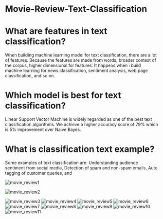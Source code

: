 # Movie-Review-Text-Classification
# What are features in text classification?
When building machine learning model for text classification, there are a lot of features. Because the features are made from words, broader context of the corpus, higher
dimensional for features. It happens when i build machine learning for news classification, sentiment analysis, web page classification, and so on.
# Which model is best for text classification?
Linear Support Vector Machine is widely regarded as one of the best text classification algorithms. We achieve a higher accuracy score of 79% which is 5% improvement over Naive Bayes.
# What is classification text example?
Some examples of text classification are: Understanding audience sentiment from social media, Detection of spam and non-spam emails, Auto tagging of customer queries, and

![movie_review1](https://user-images.githubusercontent.com/44410930/115689684-f31bfc80-a379-11eb-8e44-5ad206a6222e.PNG)

![movie_review2](https://user-images.githubusercontent.com/44410930/115690328-93722100-a37a-11eb-9862-cedeacc6f470.PNG)

![movie_review3](https://user-images.githubusercontent.com/44410930/115690674-e51aab80-a37a-11eb-8fd8-b4b211b816ed.PNG)
![movie_review4](https://user-images.githubusercontent.com/44410930/115690871-1bf0c180-a37b-11eb-99c3-f3d2c7a893a0.PNG)
![movie_review5](https://user-images.githubusercontent.com/44410930/115691062-5195aa80-a37b-11eb-8beb-af55f40bfdec.PNG)
![movie_review6](https://user-images.githubusercontent.com/44410930/115691342-97527300-a37b-11eb-932c-ed38ea37773e.PNG)
![movie_review7](https://user-images.githubusercontent.com/44410930/115691718-eef0de80-a37b-11eb-89fb-7bfbbd37784e.PNG)
![movie_review8](https://user-images.githubusercontent.com/44410930/115692071-455e1d00-a37c-11eb-949e-28619fe0d57b.PNG)
![movie_review9](https://user-images.githubusercontent.com/44410930/115692498-abe33b00-a37c-11eb-817c-7ec1f3d24225.PNG)
![movie_review10](https://user-images.githubusercontent.com/44410930/115692694-d6cd8f00-a37c-11eb-8357-6af594f48f7d.PNG)
![movie_review11](https://user-images.githubusercontent.com/44410930/115693070-3035be00-a37d-11eb-8489-ea2661dae668.PNG)





